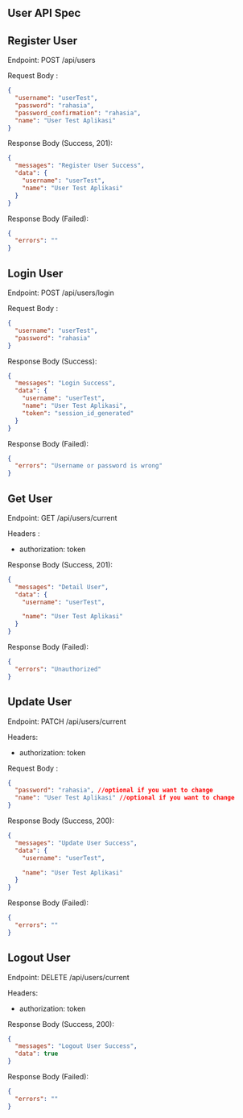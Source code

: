 ## User API Spec

## Register User

Endpoint: POST /api/users

Request Body :

```json
{
  "username": "userTest",
  "password": "rahasia",
  "password_confirmation": "rahasia",
  "name": "User Test Aplikasi"
}
```

Response Body (Success, 201):

```json
{
  "messages": "Register User Success",
  "data": {
    "username": "userTest",
    "name": "User Test Aplikasi"
  }
}
```

Response Body (Failed):

```json
{
  "errors": ""
}
```

## Login User

Endpoint: POST /api/users/login

Request Body :

```json
{
  "username": "userTest",
  "password": "rahasia"
}
```

Response Body (Success):

```json
{
  "messages": "Login Success",
  "data": {
    "username": "userTest",
    "name": "User Test Aplikasi",
    "token": "session_id_generated"
  }
}
```

Response Body (Failed):

```json
{
  "errors": "Username or password is wrong"
}
```

## Get User

Endpoint: GET /api/users/current

Headers :

- authorization: token

Response Body (Success, 201):

```json
{
  "messages": "Detail User",
  "data": {
    "username": "userTest",

    "name": "User Test Aplikasi"
  }
}
```

Response Body (Failed):

```json
{
  "errors": "Unauthorized"
}
```

## Update User

Endpoint: PATCH /api/users/current

Headers:

- authorization: token

Request Body :

```json
{
  "password": "rahasia", //optional if you want to change
  "name": "User Test Aplikasi" //optional if you want to change
}
```

Response Body (Success, 200):

```json
{
  "messages": "Update User Success",
  "data": {
    "username": "userTest",

    "name": "User Test Aplikasi"
  }
}
```

Response Body (Failed):

```json
{
  "errors": ""
}
```

## Logout User

Endpoint: DELETE /api/users/current

Headers:

- authorization: token

Response Body (Success, 200):

```json
{
  "messages": "Logout User Success",
  "data": true
}
```

Response Body (Failed):

```json
{
  "errors": ""
}
```
